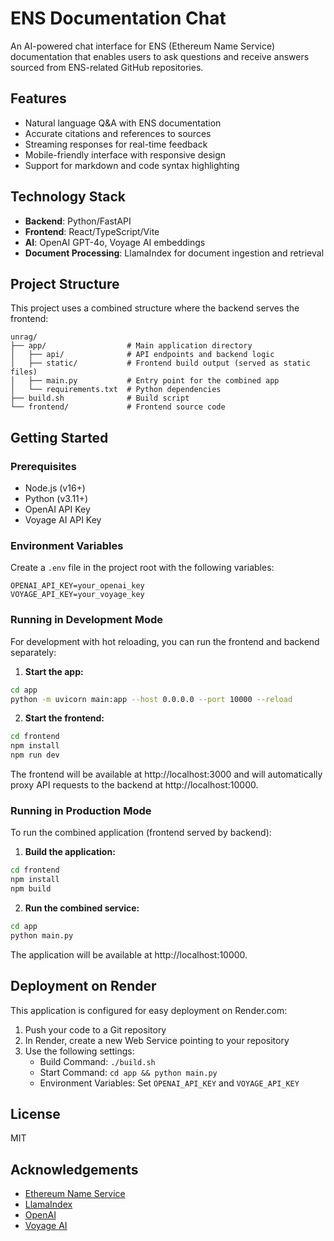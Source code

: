# ENS Documentation Chat

An AI-powered chat interface for ENS (Ethereum Name Service) documentation that enables users to ask questions and receive answers sourced from ENS-related GitHub repositories.

## Features

- Natural language Q&A with ENS documentation
- Accurate citations and references to sources
- Streaming responses for real-time feedback
- Mobile-friendly interface with responsive design
- Support for markdown and code syntax highlighting

## Technology Stack

- **Backend**: Python/FastAPI
- **Frontend**: React/TypeScript/Vite
- **AI**: OpenAI GPT-4o, Voyage AI embeddings
- **Document Processing**: LlamaIndex for document ingestion and retrieval

## Project Structure

This project uses a combined structure where the backend serves the frontend:

```
unrag/
├── app/                  # Main application directory
│   ├── api/              # API endpoints and backend logic
│   ├── static/           # Frontend build output (served as static files)
│   ├── main.py           # Entry point for the combined app
│   └── requirements.txt  # Python dependencies
├── build.sh              # Build script
└── frontend/             # Frontend source code
```

## Getting Started

### Prerequisites

- Node.js (v16+)
- Python (v3.11+)
- OpenAI API Key
- Voyage AI API Key

### Environment Variables

Create a `.env` file in the project root with the following variables:

```
OPENAI_API_KEY=your_openai_key
VOYAGE_API_KEY=your_voyage_key
```

### Running in Development Mode

For development with hot reloading, you can run the frontend and backend separately:

1. **Start the app:**

```bash
cd app
python -m uvicorn main:app --host 0.0.0.0 --port 10000 --reload
```

2. **Start the frontend:**

```bash
cd frontend
npm install
npm run dev
```

The frontend will be available at http://localhost:3000 and will automatically proxy API requests to the backend at http://localhost:10000.

### Running in Production Mode

To run the combined application (frontend served by backend):

1. **Build the application:**

```bash
cd frontend
npm install
npm build
```

2. **Run the combined service:**

```bash
cd app
python main.py
```

The application will be available at http://localhost:10000.

## Deployment on Render

This application is configured for easy deployment on Render.com:

1. Push your code to a Git repository
2. In Render, create a new Web Service pointing to your repository
3. Use the following settings:
   - Build Command: `./build.sh`
   - Start Command: `cd app && python main.py`
   - Environment Variables: Set `OPENAI_API_KEY` and `VOYAGE_API_KEY`

## License

MIT

## Acknowledgements

- [Ethereum Name Service](https://ens.domains/)
- [LlamaIndex](https://www.llamaindex.ai/)
- [OpenAI](https://openai.com/)
- [Voyage AI](https://www.voyageai.com/)
